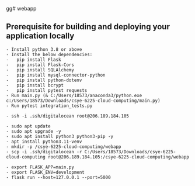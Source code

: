 gg# webapp

## Prerequisite for building and deploying your application locally
	- Install python 3.8 or above
	- Install the below dependencies:
	-	pip install Flask
	-	pip install Flask-Cors
	-	pip install SQLAlchemy
	-	pip install mysql-connector-python
	-	pip install python-dotenv
	-	pip install bcrypt
	-	pip install pytest requests
	- Run main.py (& C:/Users/18573/anaconda3/python.exe c:/Users/18573/Downloads/csye-6225-cloud-computing/main.py)
	- Run pytest integration_tests.py
	
	- ssh -i .ssh/digitalocean root@206.189.184.105
	
	- sudo apt update
	- sudo apt upgrade -y
	- sudo apt install python3 python3-pip -y
	- apt install python3.11-venv
	- mkdir -p /csye-6225-cloud-computing/webapp
	- scp -i .ssh/digitalocean -r C:/Users/18573/Downloads/csye-6225-cloud-computing root@206.189.184.105:/csye-6225-cloud-computing/webapp
		
	- export FLASK_APP=main.py
	- export FLASK_ENV=development
	- flask run --host=127.0.0.1 --port=5000

